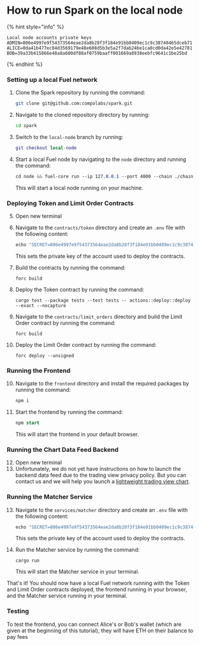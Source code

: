 # How to run Spark on the local node

{% hint style="info" %}
```
Local node accounts private keys
ADMIN=806e4997e9f54373564eae2da8b28f3f184e91bb0409ec1c9c38740465dceb71
ALICE=0da41b477ec84d3569179e48e608d5b3e5a2f7dab24be1ca0cd0da42e5e42781
BOB=39a33b415866e48a8a600df88af0759baaff001669a8938eebfc9641c1be25bd
```
{% endhint %}

### Setting up a local Fuel network

1.  Clone the Spark repository by running the command:

    ```bash
    git clone git@github.com:compolabs/spark.git
    ```
2.  Navigate to the cloned repository directory by running:

    ```bash
    cd spark
    ```
3.  Switch to the `local-node` branch by running:

    ```lua
    git checkout local-node
    ```
4.  Start a local Fuel node by navigating to the `node` directory and running the command:

    ```css
    cd node && fuel-core run --ip 127.0.0.1 --port 4000 --chain ./chainConfig.json --db-path ./.fueldb
    ```

    This will start a local node running on your machine.

### Deploying Token and Limit Order Contracts

5. Open new terminal
6.  Navigate to the `contracts/token` directory and create an `.env` file with the following content:

    ```makefile
    echo "SECRET=806e4997e9f54373564eae2da8b28f3f184e91bb0409ec1c9c38740465dceb71" >> .env 
    ```

    This sets the private key of the account used to deploy the contracts.
7.  Build the contracts by running the command:

    ```
    forc build
    ```
8.  Deploy the Token contract by running the command:

    ```arduino
    cargo test --package tests --test tests -- actions::deploy::deploy --exact --nocapture
    ```
9.  Navigate to the `contracts/limit_orders` directory and build the Limit Order contract by running the command:

    ```
    forc build
    ```
10. Deploy the Limit Order contract by running the command:

    ```arduino
    forc deploy --unsigned
    ```

### Running the Frontend

10. Navigate to the `frontend` directory and install the required packages by running the command:

    ```css
    npm i
    ```
11. Start the frontend by running the command:

    ```sql
    npm start
    ```

    This will start the frontend in your default browser.

### Running the Chart Data Feed Backend

12. Open new terminal
13. Unfortunately, we do not yet have instructions on how to launch the backend data feed due to the trading view privacy policy. But you can contact us and we will help you launch a [lightweight trading view chart](https://tradingview.github.io/lightweight-charts/).

### Running the Matcher Service

13. Navigate to the `services/matcher` directory and create an `.env` file with the following content:

    ```makefile
    echo "SECRET=806e4997e9f54373564eae2da8b28f3f184e91bb0409ec1c9c38740465dceb71" >> .env 
    ```

    This sets the private key of the account used to deploy the contracts.
14. Run the Matcher service by running the command:

    ```arduino
    cargo run
    ```

    This will start the Matcher service in your terminal.

That's it! You should now have a local Fuel network running with the Token and Limit Order contracts deployed, the frontend running in your browser, and the Matcher service running in your terminal.

### Testing

To test the frontend, you can connect Alice's or Bob's wallet (which are given at the beginning of this tutorial), they will have ETH on their balance to pay fees&#x20;
